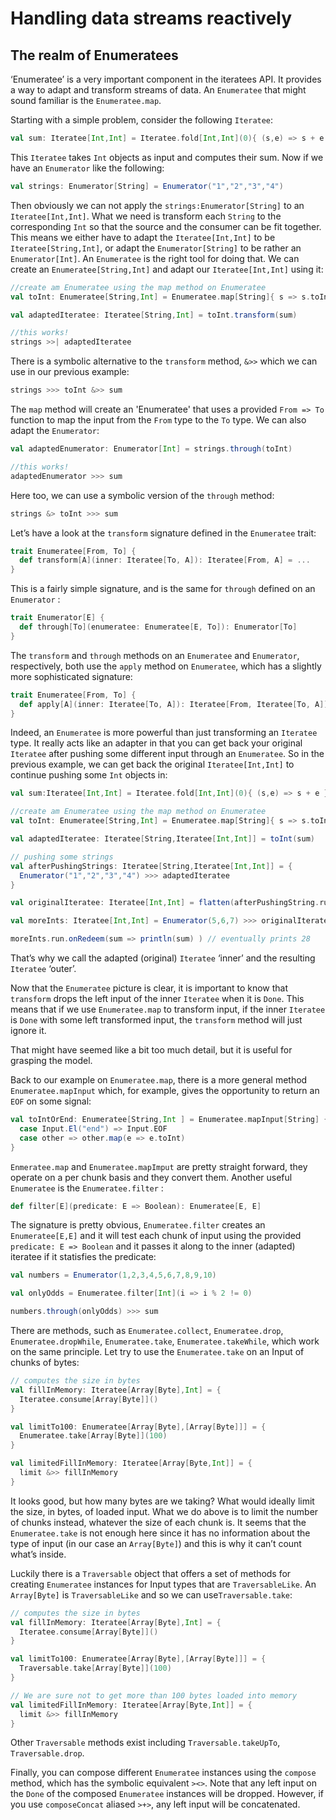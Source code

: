 # Handling data streams reactively

## The realm of Enumeratees

‘Enumeratee’ is a very important component in the iteratees API. It provides a way to adapt and transform streams of data. An `Enumeratee` that might sound familiar is the `Enumeratee.map`.

Starting with a simple problem, consider the following `Iteratee`:

```scala
val sum: Iteratee[Int,Int] = Iteratee.fold[Int,Int](0){ (s,e) => s + e }
```

This `Iteratee` takes `Int` objects as input and computes their sum. Now if we have an `Enumerator` like the following:

```scala
val strings: Enumerator[String] = Enumerator("1","2","3","4")
```

Then obviously we can not apply the `strings:Enumerator[String]` to an `Iteratee[Int,Int]`. What we need is transform each `String` to the corresponding `Int` so that the source and the consumer can be fit together. This means we either have to adapt the `Iteratee[Int,Int]` to be `Iteratee[String,Int]`, or adapt the `Enumerator[String]` to be rather an `Enumerator[Int]`.
An `Enumeratee` is the right tool for doing that. We can create an `Enumeratee[String,Int]` and adapt our `Iteratee[Int,Int]` using it:

```scala
//create am Enumeratee using the map method on Enumeratee
val toInt: Enumeratee[String,Int] = Enumeratee.map[String]{ s => s.toInt } 

val adaptedIteratee: Iteratee[String,Int] = toInt.transform(sum)

//this works!
strings >>| adaptedIteratee
```
There is a symbolic alternative to the `transform` method, `&>>` which we can use in our previous example:

```scala
strings >>> toInt &>> sum 
```

The `map` method will create an 'Enumeratee' that uses a provided `From => To` function to map the input from the `From` type to the `To` type. We can also adapt the `Enumerator`:

```scala
val adaptedEnumerator: Enumerator[Int] = strings.through(toInt)

//this works!
adaptedEnumerator >>> sum
```

Here too, we can use a symbolic version of the `through` method:

```scala
strings &> toInt >>> sum
```

Let’s have a look at the `transform` signature defined in the `Enumeratee` trait:

```scala
trait Enumeratee[From, To] {
  def transform[A](inner: Iteratee[To, A]): Iteratee[From, A] = ...
}
```

This is a fairly simple signature, and is the same for `through` defined on an `Enumerator` :

```scala
trait Enumerator[E] {
  def through[To](enumeratee: Enumeratee[E, To]): Enumerator[To] 
}
```

The `transform` and `through` methods on an `Enumeratee` and `Enumerator`, respectively, both use the `apply` method on `Enumeratee`, which has a slightly more sophisticated signature:

```scala
trait Enumeratee[From, To] {
  def apply[A](inner: Iteratee[To, A]): Iteratee[From, Iteratee[To, A]] = ...
}
```

Indeed, an `Enumeratee` is more powerful than just transforming an `Iteratee` type. It really acts like an adapter in that you can get back your original `Iteratee` after pushing some different input through an `Enumeratee`. So in the previous example, we can get back the original `Iteratee[Int,Int]` to continue pushing some `Int` objects in:

```scala
val sum:Iteratee[Int,Int] = Iteratee.fold[Int,Int](0){ (s,e) => s + e }

//create am Enumeratee using the map method on Enumeratee
val toInt: Enumeratee[String,Int] = Enumeratee.map[String]{ s => s.toInt } 

val adaptedIteratee: Iteratee[String,Iteratee[Int,Int]] = toInt(sum)

// pushing some strings
val afterPushingStrings: Iteratee[String,Iteratee[Int,Int]] = {
  Enumerator("1","2","3","4") >>> adaptedIteratee
}

val originalIteratee: Iteratee[Int,Int] = flatten(afterPushingString.run)

val moreInts: Iteratee[Int,Int] = Enumerator(5,6,7) >>> originalIteratee

moreInts.run.onRedeem(sum => println(sum) ) // eventually prints 28
```

That’s why we call the adapted (original) `Iteratee` ‘inner’ and the resulting `Iteratee` ‘outer’.

Now that the `Enumeratee` picture is clear, it is important to know that `transform` drops the left input of the inner `Iteratee` when it is `Done`. This means that if we use `Enumeratee.map` to transform input, if the inner `Iteratee` is `Done` with some left transformed input, the `transform` method will just ignore it.

That might have seemed like a bit too much detail, but it is useful for grasping the model.

Back to our example on `Enumeratee.map`, there is a more general method `Enumeratee.mapInput` which, for example, gives the opportunity to return an `EOF` on some signal:

```scala
val toIntOrEnd: Enumeratee[String,Int ] = Enumeratee.mapInput[String] {
  case Input.El("end") => Input.EOF
  case other => other.map(e => e.toInt)
}
```

`Enmeratee.map` and `Enumeratee.mapImput` are pretty straight forward, they operate on a per chunk basis and they convert them. Another useful `Enumeratee` is the `Enumeratee.filter` :

```scala
def filter[E](predicate: E => Boolean): Enumeratee[E, E]
```

The signature is pretty obvious, `Enumeratee.filter` creates an `Enumeratee[E,E]` and it will test each chunk of input using the provided `predicate: E => Boolean` and it passes it along to the inner (adapted) iteratee if it statisfies the predicate:

```scala
val numbers = Enumerator(1,2,3,4,5,6,7,8,9,10)

val onlyOdds = Enumeratee.filter[Int](i => i % 2 != 0)

numbers.through(onlyOdds) >>> sum
```

There are methods, such as `Enumeratee.collect`, `Enumeratee.drop`, `Enumeratee.dropWhile`, `Enumeratee.take`, `Enumeratee.takeWhile`, which work on the same principle.
Let try to use the `Enumeratee.take` on an Input of chunks of bytes:

```scala
// computes the size in bytes
val fillInMemory: Iteratee[Array[Byte],Int] = {
  Iteratee.consume[Array[Byte]]()
}

val limitTo100: Enumeratee[Array[Byte],[Array[Byte]]] = {
  Enumeratee.take[Array[Byte]](100)
}

val limitedFillInMemory: Iteratee[Array[Byte,Int]] = {
  limit &>> fillInMemory
}
```

It looks good, but how many bytes are we taking? What would ideally limit the size, in bytes, of loaded input. What we do above is to limit the number of chunks instead, whatever the size of each chunk is. It seems that the `Enumeratee.take` is not enough here since it has no information about the type of input (in our case an `Array[Byte]`) and this is why it can’t count what’s inside.

Luckily there is a `Traversable` object that offers a set of methods for creating `Enumeratee` instances for Input types that are `TraversableLike`. An `Array[Byte]` is `TraversableLike` and so we can use`Traversable.take`:

```scala
// computes the size in bytes
val fillInMemory: Iteratee[Array[Byte],Int] = {
  Iteratee.consume[Array[Byte]]()
}

val limitTo100: Enumeratee[Array[Byte],[Array[Byte]]] = {
  Traversable.take[Array[Byte]](100)
}

// We are sure not to get more than 100 bytes loaded into memory
val limitedFillInMemory: Iteratee[Array[Byte,Int]] = {
  limit &>> fillInMemory
}
```

Other `Traversable` methods exist including `Traversable.takeUpTo`, `Traversable.drop`.

Finally, you can compose different `Enumeratee` instances using the `compose` method, which has the symbolic equivalent `><>`. Note that any left input on the `Done` of the composed `Enumeratee` instances will be dropped. However, if you use `composeConcat` aliased `>+>`, any left input will be concatenated. 
